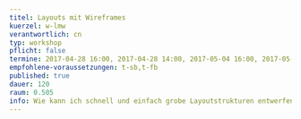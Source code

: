 ```yaml
---
titel: Layouts mit Wireframes
kuerzel: w-lmw
verantwortlich: cn
typ: workshop
pflicht: false
termine: 2017-04-28 16:00, 2017-04-28 14:00, 2017-05-04 16:00, 2017-05-05 11:00
empfohlene-voraussetzungen: t-sb,t-fb
published: true
dauer: 120
raum: 0.505
info: Wie kann ich schnell und einfach grobe Layoutstrukturen entwerfen und testen?
---
```


